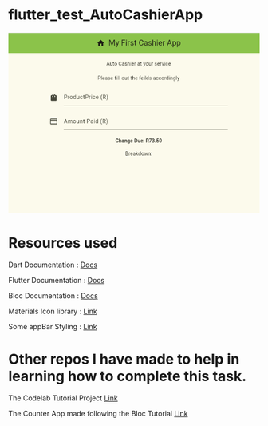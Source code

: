 # flutter_test_AutoCashierApp

<img src='assets\appPicture.png'/>
 
# Resources used

Dart Documentation : [Docs](https://dart.dev/)

Flutter Documentation : [Docs](https://docs.flutter.dev/get-started/learn-flutter)

Bloc  Documentation : [Docs](https://bloclibrary.dev/getting-started/)

Materials Icon library : [Link](https://fonts.google.com/icons)

Some appBar Styling : [Link](https://www.repeato.app/centering-the-title-of-an-appbar-in-flutter/#:~:text=The%20simplest%20and%20most%20efficient,both%20Android%20and%20iOS%20platforms.)

# Other repos I have made to help in learning how to complete this task.

The Codelab Tutorial Project
[Link](https://github.com/Ungerer221/fluttertestapp)

The Counter App made following the Bloc Tutorial
[Link](https://github.com/Ungerer221/flutter_counter_app)